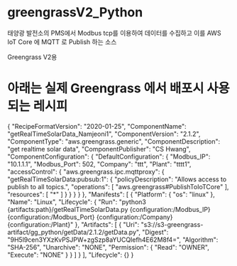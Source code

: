 # greengrassV2_Python

태양광 발전소의 PMS에서 Modbus tcp를 이용하여 데이터를 수집하고 이를 AWS IoT Core 에 MQTT 로 Publish 하는 소스

Greengrass V2용


# 아래는 실제 Greengrass 에서 배포시 사용되는 레시피


{
  "RecipeFormatVersion": "2020-01-25",
  "ComponentName": "getRealTimeSolarData_Namjeoni1",
  "ComponentVersion": "2.1.2",
  "ComponentType": "aws.greengrass.generic",
  "ComponentDescription": "get realtime solar data",
  "ComponentPublisher": "CS Hwang",
  "ComponentConfiguration": {
    "DefaultConfiguration": {
      "Modbus_IP": "10.1.1.1",
      "Modbus_Port": 502,
      "Company": "ttt",
      "Plant": "tttt1",
      "accessControl": {
        "aws.greengrass.ipc.mqttproxy": {
          "getRealTimeSolarData:pubsub:1": {
            "policyDescription": "Allows access to publish to all topics.",
            "operations": [
              "aws.greengrass#PublishToIoTCore"
            ],
            "resources": [
              "*"
            ]
          }
        }
      }
    }
  },
  "Manifests": [
    {
      "Platform": {
        "os": "linux"
      },
      "Name": "Linux",
      "Lifecycle": {
        "Run": "python3 {artifacts:path}/getRealTimeSolarData.py {configuration:/Modbus_IP} {configuration:/Modbus_Port} {configuration:/Company} {configuration:/Plant}"
      },
      "Artifacts": [
        {
          "Uri": "s3://s3-greengrass-artifact/gg_python/getData/2.1.2/getData.py",
          "Digest": "9H5l9cen3YXzKvPSJPW+zgSzp8aYUCQIefh4E62M8f4=",
          "Algorithm": "SHA-256",
          "Unarchive": "NONE",
          "Permission": {
            "Read": "OWNER",
            "Execute": "NONE"
          }
        }
      ]
    }
  ],
  "Lifecycle": {}
}

